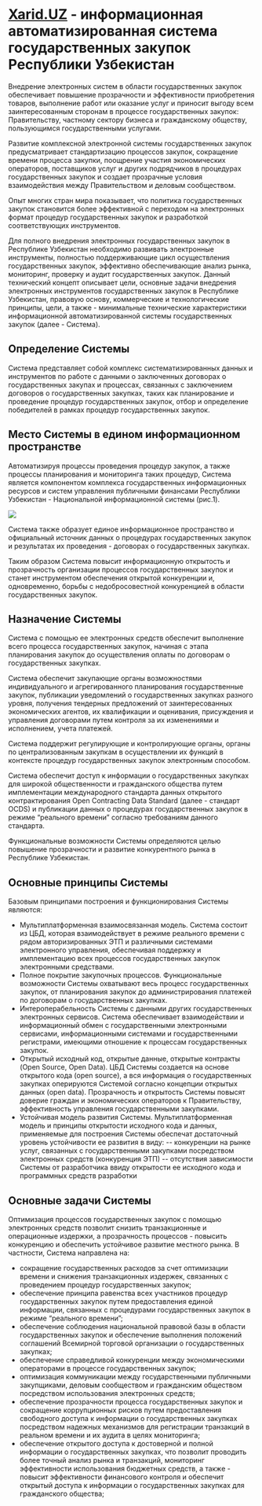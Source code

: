 # [Xarid.UZ](http://xarid.uz/) - информационная автоматизированная система государственных закупок Республики Узбекистан

Внедрение электронных систем в области государственных закупок обеспечивает повышение прозрачности и эффективности приобретения товаров, выполнение работ или оказание услуг и приносит выгоду всем заинтересованным сторонам в процессе государственных закупок: Правительству, частному сектору бизнеса и гражданскому обществу, пользующимся государственными услугами. 

Развитие комплексной электронной системы государственных закупок предусматривает стандартизацию процессов закупок, сокращение времени процесса закупки, поощрение участия экономических операторов, поставщиков услуг и других подрядчиков в процедурах государственных закупок и создает прозрачные условия взаимодействия между Правительством и деловым сообществом.

Опыт многих стран мира показывает, что политика государственных закупок становится более эффективной с переходом на электронных формат процедур государственных закупок и разработкой соответствующих инструментов.

Для полного внедрения электронных государственных закупок в Республике Узбекистан необходимо развивать электронные инструменты, полностью поддерживающие цикл осуществления государственных закупок, эффективно обеспечивающие анализ рынка, мониторинг, проверку и аудит государственных закупок. 
Данный технический концепт описывает цели, основные задачи внедрения электронных инструментов государственных закупок в Республике Узбекистан, правовую основу, коммерческие и технологические принципы, цели, а также - минимальные технические характеристики информационной автоматизированной системы государственных закупок (далее - Система).

## Определение Системы

Система представляет собой комплекс систематизированных данных и инструментов по работе с данными о заключенных договорах о государственных закупах и процессах, связанных с заключением договоров о государственных закупках, таких как планирование и проведение процедур государственных закупок, отбор и определение победителей в рамках процедур государственных закупок.

## Место Системы в едином информационном пространстве

Автоматизируя процессы проведения процедур закупок, а также процессы планирования и мониторинга таких процедур, Система является компонентом комплекса государственных информационных ресурсов и систем управления публичными финансами Республики Узбекистан - Национальной информационной системы (рис.1). 

![](/xarid.uz/src/assets/UZ_NIS.png)

Система также образует единое информационное пространство и официальный источник данных о процедурах государственных закупок и результатах их проведения - договорах о государственных закупках. 

Таким образом Система повысит информационную открытость и прозрачность организации процессов государственных закупок и станет инструментом обеспечения открытой конкуренции и, одновременно, борьбы с недобросовестной конкуренцией в области государственных закупок.

## Назначение Системы

Система с помощью ее электронных средств обеспечит выполнение всего процесса государственных закупок, начиная с этапа планирования закупок до осуществления оплаты по договорам о государственных закупках. 

Система обеспечит закупающие органы возможностями индивидуального и агрегированного планирования государственные закупок, публикации уведомлений о государственных закупках разного уровня, получения тендерных предложений от заинтересованных экономических агентов, их квалификации и оценивания, присуждения и управления договорами путем контроля за их изменениями и исполнением, учета платежей. 

Система поддержит регулирующие и контролирующие органы, органы по централизованным закупкам в осуществлении их функций в контексте процедур государственных закупок электронным способом. 

Система обеспечит доступ к информации о государственных закупках для широкой общественности и гражданского общества путем имплементации международного  стандарта данных открытого контрактирования Open Contracting Data Standard (далее - стандарт OCDS) и публикации данных о процедурах государственных закупок в режиме “реального времени” согласно требованиям данного стандарта.

Функциональные возможности Системы определяются целью повышение прозрачности и развитие конкурентного рынка в Республике Узбекистан.

## Основные принципы Системы

Базовым принципами построения и функционирования Системы являются:

- Мультиплатформенная взаимосвязанная модель. Система состоит из ЦБД, которая взаимодействует в режиме реального времени с рядом авторизированных ЭТП и различными системами электронного управления, обеспечивая поддержку и имплементацию всех процессов государственных закупок электронными средствами. 
- Полное покрытие закупочных процессов. Функциональные возможности Системы охватывают весь процесс государственных закупок, от планирования закупок до администрирования платежей по договорам о государственных закупках. 
- Интероперабельность Системы с данными других государственных электронных сервисов. Система обеспечивает взаимодействии и информационный обмен с государственными электронными сервисами, информационными системами и государственными регистрами, имеющими отношение к процессам государственных закупок. 
- Открытый исходный код, открытые данные, открытые контракты (Open Source, Open Data). ЦБД Системы создается на основе открытого кода (оpen source), а вся информация о государственных закупках оперируются Системой согласно концепции открытых данных (open data). Прозрачность и открытость Системы повысят доверие граждан и экономических операторов к Правительству, эффективность управления государственными закупками. 
- Устойчивая модель развития Системы. Мультиплатформенная модель и принципы открытости исходного кода и данных, применяемые для построения Системы обеспечат достаточный уровень устойчивости ее развития в виду: 
-- конкуренции на рынке услуг, связанных с государственными закупками посредством электронных средств (конкуренция ЭТП)
-- отсутствия зависимости Системы от разработчика ввиду открытости ее исходного кода и программных средств разработки

## Основные задачи Системы

Оптимизация процессов государственных закупок с помощью электронных средств позволит снизить транзакционные  и операционные издержки, а прозрачность процессов - повысить конкуренцию и обеспечить устойчивое развитие местного рынка. В частности, Система направлена на:

- сокращение государственных расходов за счет оптимизации времени и снижения транзакционных издержек, связанных с проведением процедур государственных закупок;
- обеспечение принципа равенства всех участников процедур государственных закупок путем предоставления единой информации, связанных с процедурами государственных закупок в режиме “реального времени”;
- обеспечение соблюдения национальной правовой базы в области государственных закупок и обеспечение выполнения положений соглашений Всемирной торговой организации о государственных закупках;
- обеспечение справедливой конкуренции между экономическими операторами в процессе государственных закупок;
- оптимизация коммуникации между государственными публичными закупщиками, деловым сообществом и гражданским обществом посредством использования электронных средств;
- обеспечение прозрачности процесса государственных закупок и сокращение коррупционных рисков путем предоставления свободного доступа к информации о государственных закупках посредством надежных механизмов для регистрации транзакций в реальном времени и их аудита в целях мониторинга;
- обеспечение открытого доступа к достоверной и полной информации о государственных закупках, что позволит проводить более точный анализ рынка и транзакций, мониторинг эффективности использования бюджетных средств, а также - повысит эффективности финансового контроля и обеспечит открытый доступа к информации о государственных закупках для гражданского общества;
